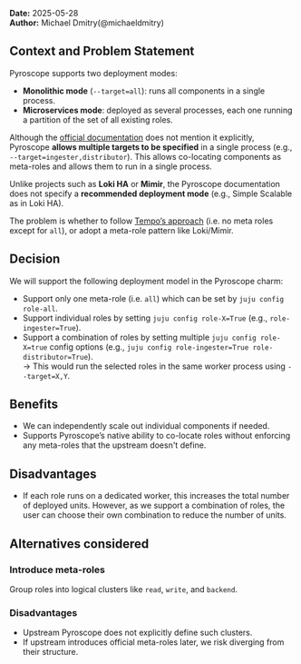 **Date:** 2025-05-28<br/>
**Author:** Michael Dmitry(@michaeldmitry)  

## Context and Problem Statement

Pyroscope supports two deployment modes:

- **Monolithic mode** (`--target=all`): runs all components in a single process.
- **Microservices mode**: deployed as several processes, each one running a partition of the set of all existing roles.

Although the [official documentation](https://grafana.com/docs/pyroscope/latest/reference-pyroscope-architecture/deployment-modes/) does not mention it explicitly, Pyroscope **allows multiple targets to be specified** in a single process (e.g., `--target=ingester,distributor`). This allows co-locating components as meta-roles and allows them to run in a single process.

Unlike projects such as **Loki HA** or **Mimir**, the Pyroscope documentation does not specify a **recommended deployment mode** (e.g., Simple Scalable as in Loki HA).


The problem is whether to follow [Tempo’s approach](https://github.com/canonical/tempo-worker-k8s-operator/blob/main/charmcraft.yaml#L55) (i.e. no meta roles except for `all`), or adopt a meta-role pattern like Loki/Mimir.


## Decision 

We will support the following deployment model in the Pyroscope charm:

- Support only one meta-role (i.e. `all`) which can be set by `juju config role-all`.
- Support individual roles by setting `juju config role-X=True` (e.g., `role-ingester=True`).
- Support a combination of roles by setting multiple `juju config role-X=true` config options (e.g., `juju config role-ingester=True role-distributor=True`).  
    → This would run the selected roles in the same worker process using `--target=X,Y`.


## Benefits

- We can independently scale out individual components if needed.
- Supports Pyroscope’s native ability to co-locate roles without enforcing any meta-roles that the upstream doesn't define.

## Disadvantages

- If each role runs on a dedicated worker, this increases the total number of deployed units. However, as we support a combination of roles, the user can choose their own combination to reduce the number of units.

## Alternatives considered

### Introduce meta-roles
Group roles into logical clusters like `read`, `write`, and `backend`.

### Disadvantages

- Upstream Pyroscope does not explicitly define such clusters.
- If upstream introduces official meta-roles later, we risk diverging from their structure.